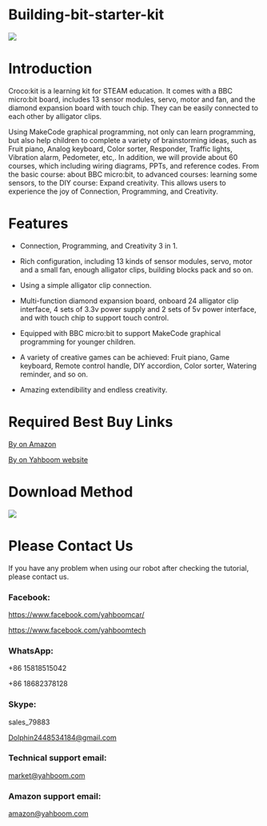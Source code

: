 # Building-bit-starter-kit
![](http://m.qpic.cn/psb?/V12aIGgQ3D78BF/C4NtIuVY2CKkxmetGJahnEu43lhUMvyp7SJ2qjRxFWo!/b/dDYBAAAAAAAA&bo=IAMgAyADIAMRCT4!&rf=viewer_4)
# Introduction
Croco:kit is a learning kit for STEAM education. It comes with a BBC micro:bit board, includes 13 sensor modules, servo, motor and fan, and the diamond expansion board with touch chip. They can be easily connected to each other by alligator clips.

Using MakeCode graphical programming, not only can learn programming, but also help children to complete a variety of brainstorming ideas, such as Fruit piano, Analog keyboard, Color sorter, Responder, Traffic lights, Vibration alarm, Pedometer, etc,. In addition, we will provide about 60 courses, which including wiring diagrams, PPTs, and reference codes. From the basic course: about BBC micro:bit, to advanced courses: learning some sensors, to the DIY course: Expand creativity. This allows users to experience the joy of Connection, Programming, and Creativity.
# Features
* Connection, Programming, and Creativity 3 in 1.

* Rich configuration, including 13 kinds of sensor modules, servo, motor and a small fan, enough alligator clips, building blocks pack and so on.

* Using a simple alligator clip connection.

* Multi-function diamond expansion board, onboard 24 alligator clip interface, 4 sets of 3.3v power supply and 2 sets of 5v power interface, and with touch chip to support touch control.

* Equipped with BBC micro:bit to support MakeCode graphical programming for younger children.

* A variety of creative games can be achieved: Fruit piano, Game keyboard, Remote control handle, DIY accordion, Color sorter, Watering reminder, and so on.

* Amazing extendibility and endless creativity.
# Required Best Buy Links
[By on Amazon](https://www.amazon.com/Yahboom-Micro-Scientific-Experiment-Electronic/dp/B07VBJMFQF/ref=sr_1_19?m=A1N1A77RUX51FT&marketplaceID=ATVPDKIKX0DER&qid=1567511668&s=merchant-items&sr=1-19)

[By on Yahboom website](https://category.yahboom.net/collections/mb-learning-kit/products/crocokit)
# Download Method

![](http://r.photo.store.qq.com/psb?/V12aIGgQ3D78BF/5wpPIlh55.qSQcgkK62DqDS0Iiyti9LcgVsrnkJn.OQ!/r/dL4AAAAAAAAA)
# Please Contact Us
If you have any problem when using our robot after checking the tutorial, please contact us.

### Facebook:
https://www.facebook.com/yahboomcar/

https://www.facebook.com/yahboomtech

### WhatsApp:
+86 15818515042

+86 18682378128

### Skype:
sales_79883

Dolphin2448534184@gmail.com
### Technical support email: 
market@yahboom.com
### Amazon support email: 
amazon@yahboom.com

